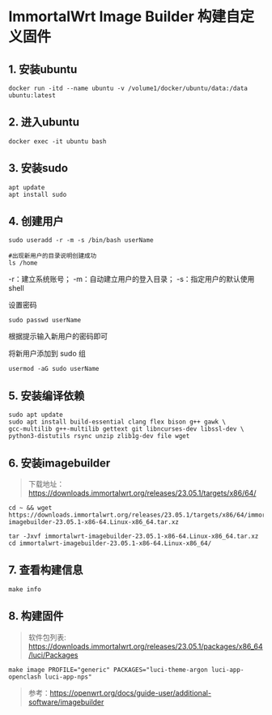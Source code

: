 # ImmortalWrt Image Builder 构建自定义固件


## 1. 安装ubuntu
```
docker run -itd --name ubuntu -v /volume1/docker/ubuntu/data:/data ubuntu:latest
```

## 2. 进入ubuntu
```
docker exec -it ubuntu bash
```

## 3. 安装sudo
```
apt update
apt install sudo
```

## 4. 创建用户
```
sudo useradd -r -m -s /bin/bash userName

#出现新用户的目录说明创建成功
ls /home
```
-r：建立系统账号；
-m：自动建立用户的登入目录；
-s：指定用户的默认使用shell

设置密码
```
sudo passwd userName 
```
根据提示输入新用户的密码即可

将新用户添加到 sudo 组
```
usermod -aG sudo userName
```

## 5. 安装编译依赖
```
sudo apt update
sudo apt install build-essential clang flex bison g++ gawk \
gcc-multilib g++-multilib gettext git libncurses-dev libssl-dev \
python3-distutils rsync unzip zlib1g-dev file wget
```

## 6. 安装imagebuilder
> 下载地址：
https://downloads.immortalwrt.org/releases/23.05.1/targets/x86/64/

```
cd ~ && wget https://downloads.immortalwrt.org/releases/23.05.1/targets/x86/64/immortalwrt-imagebuilder-23.05.1-x86-64.Linux-x86_64.tar.xz

tar -Jxvf immortalwrt-imagebuilder-23.05.1-x86-64.Linux-x86_64.tar.xz
cd immortalwrt-imagebuilder-23.05.1-x86-64.Linux-x86_64/
```

## 7. 查看构建信息
```
make info
```

## 8. 构建固件

> 软件包列表:
https://downloads.immortalwrt.org/releases/23.05.1/packages/x86_64/luci/Packages

```
make image PROFILE="generic" PACKAGES="luci-theme-argon luci-app-openclash luci-app-nps"
```

> 参考：https://openwrt.org/docs/guide-user/additional-software/imagebuilder




